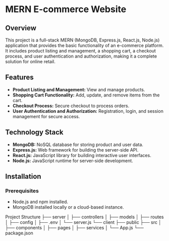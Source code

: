 # MERN E-commerce Website

## Overview
This project is a full-stack MERN (MongoDB, Express.js, React.js, Node.js) application that provides the basic functionality of an e-commerce platform. It includes product listing and management, a shopping cart, a checkout process, and user authentication and authorization, making it a complete solution for online retail.

## Features
- **Product Listing and Management:** View and manage products.
- **Shopping Cart Functionality:** Add, update, and remove items from the cart.
- **Checkout Process:** Secure checkout to process orders.
- **User Authentication and Authorization:** Registration, login, and session management for secure access.

## Technology Stack
- **MongoDB:** NoSQL database for storing product and user data.
- **Express.js:** Web framework for building the server-side API.
- **React.js:** JavaScript library for building interactive user interfaces.
- **Node.js:** JavaScript runtime for server-side development.

## Installation

### Prerequisites
- Node.js and npm installed.
- MongoDB installed locally or a cloud-based instance.

  
Project Structure
├── server
│   ├── controllers
│   ├── models
│   ├── routes
│   ├── config
│   ├── .env
│   └── server.js
└── client
    ├── public
    ├── src
    │   ├── components
    │   ├── pages
    │   ├── services
    │   └── App.js
    └── package.json

